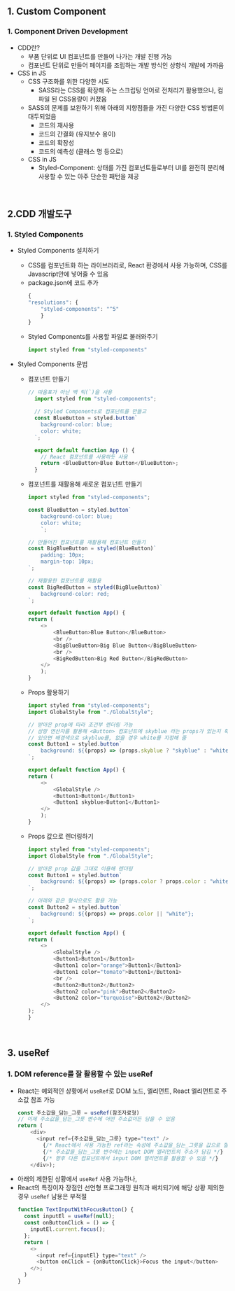 ## **1. Custom Component**
### 1. Component Driven Development
- CDD란?
  - 부품 단위로 UI 컴포넌트를 만들어 나가는 개발 진행 가능
  - 컴포넌트 단위로 만들어 페이지를 조립하는 개발 방식인 상향식 개발에 가까움
- CSS in JS
  - CSS 구조화를 위한 다양한 시도
    - SASS라는 CSS를 확장해 주는 스크립팅 언어로 전처리기 활용했으나, 컴파일 된 CSS용량이 커졌음
  - SASS의 문제를 보완하기 위해 아래의 지향점들을 가진 다양한 CSS 방법론이 대두되었음
    - 코드의 재사용
    - 코드의 간결화 (유지보수 용이)
    - 코드의 확장성
    - 코드의 예측성 (클래스 명 등으로)
  - CSS in JS
    - Styled-Component: 상태를 가진 컴포넌트들로부터 UI를 완전히 분리해 사용할 수 있는 아주 단순한 패턴을 제공

<br/>

## **2.CDD 개발도구**
### 1. Styled Components
- Styled Components 설치하기
  - CSS를 컴포넌트화 하는 라이브러리로, React 환경에서 사용 가능하며, CSS를 Javascript안에 넣어줄 수 있음
  - package.json에 코드 추가
      ```javascript
      {
      "resolutions": {
          "styled-components": "^5"
          }
      }
      ```
  - Styled Components를 사용할 파일로 불러와주기
      ```javascript
      import styled from "styled-components"
      ```

- Styled Components 문법
  - 컴포넌트 만들기
    ```javascript
    // 따옴표가 아닌 백 틱(`)을 사용
      import styled from "styled-components";
      
      // Styled Components로 컴포넌트를 만들고
      const BlueButton = styled.button`
        background-color: blue;
        color: white;
      `;

      export default function App () {
        // React 컴포넌트를 사용하듯 사용
        return <BlueButton>Blue Button</BlueButton>;
      }
    ``` 

  - 컴포넌트를 재활용해 새로운 컴포넌트 만들기
    ```javascript
    import styled from "styled-components";

    const BlueButton = styled.button`
        background-color: blue;
        color: white;
        `;

    // 만들어진 컴포넌트를 재활용해 컴포넌트 만들기
    const BigBlueButton = styled(BlueButton)`
        padding: 10px;
        margin-top: 10px;
    `;

    // 재활용한 컴포넌트를 재활용
    const BigRedButton = styled(BigBlueButton)`
        background-color: red;
    `;

    export default function App() {
    return (
        <>
            <BlueButton>Blue Button</BlueButton>
            <br />
            <BigBlueButton>Big Blue Button</BigBlueButton>
            <br />
            <BigRedButton>Big Red Button</BigRedButton>
        </>  
        );
    }
    ```

  - Props 활용하기
    ```javascript
    import styled from "styled-components";
    import GlobalStyle from "./GlobalStyle";

    // 받아온 prop에 따라 조건부 렌더링 가능
    // 삼항 연산자를 활용해 <Button> 컴포넌트에 skyblue 라는 props가 있는지 확인
    // 있으면 배경색으로 skyblue를, 없을 경우 white를 지정해 줌
    const Button1 = styled.button`
        background: ${(props) => (props.skyblue ? "skyblue" : "white")};
    `;

    export default function App() {
    return (
        <>
            <GlobalStyle />
            <Button1>Button1</Button1>
            <Button1 skyblue>Button1</Button1>
        </>
        );
    }
    ```

  - Props 값으로 렌더링하기
    ```javascript
    import styled from "styled-components";
    import GlobalStyle from "./GlobalStyle";

    // 받아온 prop 값을 그대로 이용해 렌더링 
    const Button1 = styled.button`
        background: ${(props) => (props.color ? props.color : "white")};
    `;

    // 아래와 같은 형식으로도 활용 가능
    const Button2 = styled.button`
        background: ${(props) => props.color || "white"};
    `;

    export default function App() {
    return (
        <>
            <GlobalStyle />
            <Button1>Button1</Button1>
            <Button1 color="orange">Button1</Button1>
            <Button1 color="tomato">Button1</Button1>
            <br />
            <Button2>Button2</Button2>
            <Button2 color="pink">Button2</Button2>
            <Button2 color="turquoise">Button2</Button2>
        </>
    );
    }
    ```

<br/>

## **3. useRef**
### 1. DOM reference를 잘 활용할 수 있는 useRef
- React는 예외적인 상황에서 `useRef`로 DOM 노드, 엘리먼트, React 엘리먼트로 주소값 참조 가능
  ```javascript
  const 주소값을_담는_그릇 = useRef(참조자료형)
  // 이제 주소값을_담는_그릇 변수에 어떤 주소값이든 담을 수 있음
  return (
      <div>
        <input ref={주소값을_담는_그릇} type="text" />
          {/* React에서 사용 가능한 ref라는 속성에 주소값을_담는_그릇을 값으로 할당하면*/}
          {/* 주소값을_담는_그릇 변수에는 input DOM 엘리먼트의 주소가 담김 */}
          {/* 향후 다른 컴포넌트에서 input DOM 엘리먼트를 활용할 수 있음 */}
      </div>);
  ```
- 아래의 제한된 상황에서 `useRef` 사용 가능하나, 
- React의 특징이자 장점인 선언형 프로그래밍 원칙과 배치되기에 해당 상황 제외한 경우 `useRef` 남용은 부적절
  ```javascript
  function TextInputWithFocusButton() {
    const inputEl = useRef(null);
    const onButtonClick = () => {
      inputEl.current.focus();
    };
    return (
      <>
        <input ref={inputEl} type="text" />
        <button onClick = {onButtonClick}>Focus the input</button>
      </>;
    )
  }
  ```
